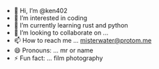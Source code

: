 - 👋 Hi, I’m @ken402
- 👀 I’m interested in coding
- 🌱 I’m currently learning  rust and python    
- 💞️ I’m looking to collaborate on ...
- 📫 How to reach me ... misterwater@protom.me
- 😄 Pronouns: ... mr or name
- ⚡ Fun fact: ... film photography 

<!---
ken402/ken402 is a ✨ special ✨ repository because its `README.md` (this file) appears on your GitHub profile.
You can click the Preview link to take a look at your changes.
--->

